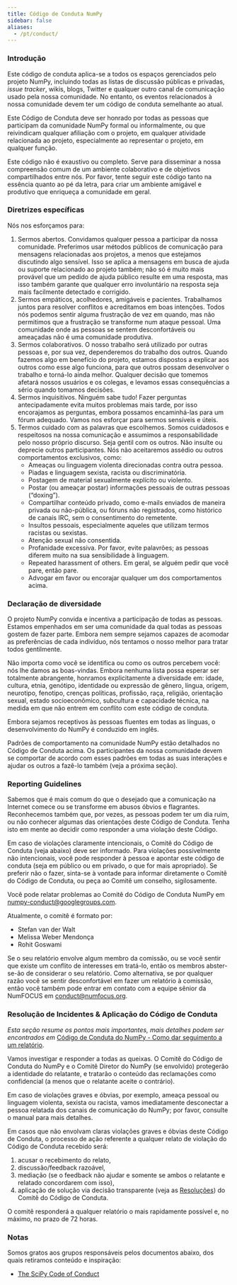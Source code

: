 ```yaml
---
title: Código de Conduta NumPy
sidebar: false
aliases:
  - /pt/conduct/
---
```


### Introdução

Este código de conduta aplica-se a todos os espaços gerenciados pelo projeto NumPy, incluindo todas as listas de discussão públicas e privadas, _issue tracker_, wikis, blogs, Twitter e qualquer outro canal de comunicação usado pela nossa comunidade. No entanto, os eventos relacionados à nossa comunidade devem ter um código de conduta semelhante ao atual.

Este Código de Conduta deve ser honrado por todas as pessoas que participam da comunidade NumPy formal ou informalmente, ou que reivindicam qualquer afiliação com o projeto, em qualquer atividade relacionada ao projeto, especialmente ao representar o projeto, em qualquer função.

Este código não é exaustivo ou completo. Serve para disseminar a nossa compreensão comum de um ambiente colaborativo e de objetivos compartilhados entre nós. Por favor, tente seguir este código tanto na essência quanto ao pé da letra, para criar um ambiente amigável e produtivo que enriqueça a comunidade em geral.

### Diretrizes específicas

Nós nos esforçamos para:

1. Sermos abertos. Convidamos qualquer pessoa a participar da nossa comunidade. Preferimos usar métodos públicos de comunicação para mensagens relacionadas aos projetos, a menos que estejamos discutindo algo sensível. Isso se aplica a mensagens em busca de ajuda ou suporte relacionado ao projeto também; não só é muito mais provável que um pedido de ajuda público resulte em uma resposta, mas isso também garante que qualquer erro involuntário na resposta seja mais facilmente detectado e corrigido.
2. Sermos empáticos, acolhedores, amigáveis e pacientes. Trabalhamos juntos para resolver conflitos e acreditamos em boas intenções. Todos nós podemos sentir alguma frustração de vez em quando, mas não permitimos que a frustração se transforme num ataque pessoal. Uma comunidade onde as pessoas se sentem desconfortáveis ou ameaçadas não é uma comunidade produtiva.
3. Sermos colaborativos. O nosso trabalho será utilizado por outras pessoas e, por sua vez, dependeremos do trabalho dos outros. Quando fazemos algo em benefício do projeto, estamos dispostos a explicar aos outros como esse algo funciona, para que outros possam desenvolver o trabalho e torná-lo ainda melhor. Qualquer decisão que tomemos afetará nossos usuários e os colegas, e levamos essas consequências a sério quando tomamos decisões.
4. Sermos inquisitivos. Ninguém sabe tudo! Fazer perguntas antecipadamente evita muitos problemas mais tarde, por isso encorajamos as perguntas, embora possamos encaminhá-las para um fórum adequado. Vamos nos esforçar para sermos sensíveis e úteis.
5. Termos cuidado com as palavras que escolhemos. Somos cuidadosos e respeitosos na nossa comunicação e assumimos a responsabilidade pelo nosso próprio discurso. Seja gentil com os outros. Não insulte ou deprecie outros participantes. Nós não aceitaremos assédio ou outros comportamentos exclusivos, como:
   - Ameaças ou linguagem violenta direcionadas contra outra pessoa.
   - Piadas e linguagem sexista, racista ou discriminatória.
   - Postagem de material sexualmente explícito ou violento.
   - Postar (ou ameaçar postar) informações pessoais de outras pessoas (“doxing”).
   - Compartilhar conteúdo privado, como e-mails enviados de maneira privada ou não-pública, ou fóruns não registrados, como histórico de canais IRC, sem o consentimento do remetente.
   - Insultos pessoais, especialmente aqueles que utilizam termos racistas ou sexistas.
   - Atenção sexual não consentida.
   - Profanidade excessiva. Por favor, evite palavrões; as pessoas diferem muito na sua sensibilidade à linguagem.
   - Repeated harassment of others. Em geral, se alguém pedir que você pare, então pare.
   - Advogar em favor ou encorajar qualquer um dos comportamentos acima.

### Declaração de diversidade

O projeto NumPy convida e incentiva a participação de todas as pessoas. Estamos empenhados em ser uma comunidade da qual todas as pessoas gostem de fazer parte. Embora nem sempre sejamos capazes de acomodar as preferências de cada indivíduo, nós tentamos o nosso melhor para tratar todos gentilmente.

Não importa como você se identifica ou como os outros percebem você: nós lhe damos as boas-vindas. Embora nenhuma lista possa esperar ser totalmente abrangente, honramos explicitamente a diversidade em: idade, cultura, etnia, genótipo, identidade ou expressão de gênero, língua, origem, neurotipo, fenotipo, crenças políticas, profissão, raça, religião, orientação sexual, estado socioeconômico, subcultura e capacidade técnica, na medida em que não entrem em conflito com este código de conduta.

Embora sejamos receptivos às pessoas fluentes em todas as línguas, o desenvolvimento do NumPy é conduzido em inglês.

Padrões de comportamento na comunidade NumPy estão detalhados no Código de Conduta acima. Os participantes da nossa comunidade devem se comportar de acordo com esses padrões em todas as suas interações e ajudar os outros a fazê-lo também (veja a próxima seção).

### Reporting Guidelines

Sabemos que é mais comum do que o desejado que a comunicação na Internet comece ou se transforme em abusos óbvios e flagrantes. Reconhecemos também que, por vezes, as pessoas podem ter um dia ruim, ou não conhecer algumas das orientações deste Código de Conduta. Tenha isto em mente ao decidir como responder a uma violação deste Código.

Em caso de violações claramente intencionais, o Comitê do Código de Conduta (veja abaixo) deve ser informado. Para violações possivelmente não intencionais, você pode responder à pessoa e apontar este código de conduta (seja em público ou em privado, o que for mais apropriado). Se preferir não o fazer, sinta-se à vontade para informar diretamente o Comitê do Código de Conduta, ou peça ao Comitê um conselho, sigilosamente.

Você pode relatar problemas ao Comitê do Código de Conduta NumPy em numpy-conduct@googlegroups.com.

Atualmente, o comitê é formato por:

- Stefan van der Walt
- Melissa Weber Mendonça
- Rohit Goswami

Se o seu relatório envolve algum membro da comissão, ou se você sentir que existe um conflito de interesses em tratá-lo, então os membros abster-se-ão de considerar o seu relatório. Como alternativa, se por qualquer razão você se sentir desconfortável em fazer um relatório à comissão, então você também pode entrar em contato com a equipe sênior da NumFOCUS em [conduct@numfocus.org](https://numfocus.org/code-of-conduct#persons-responsible).

### Resolução de Incidentes & Aplicação do Código de Conduta

_Esta seção resume os pontos mais importantes, mais detalhes podem ser encontrados em_ [Código de Conduta do NumPy - Como dar seguimento a um relatório](report-handling-manual).

Vamos investigar e responder a todas as queixas. O Comitê do Código de Conduta do NumPy e o Comitê Diretor do NumPy (se envolvido) protegerão a identidade do relatante, e tratarão o conteúdo das reclamações como confidencial (a menos que o relatante aceite o contrário).

Em caso de violações graves e óbvias, por exemplo, ameaça pessoal ou linguagem violenta, sexista ou racista, vamos imediatamente desconectar a pessoa relatada dos canais de comunicação do NumPy; por favor, consulte o manual para mais detalhes.

Em casos que não envolvam claras violações graves e óbvias deste Código de Conduta, o processo de ação referente a qualquer relato de violação do Código de Conduta recebido será:

1. acusar o recebimento do relato,
2. discussão/feedback razoável,
3. mediação (se o feedback não ajudar e somente se ambos o relatante e relatado concordarem com isso),
4. aplicação de solução via decisão transparente (veja as [Resoluções](report-handling-manual/#resoluções)) do Comitê do Código de Conduta.

O comitê responderá a qualquer relatório o mais rapidamente possível e, no máximo, no prazo de 72 horas.

### Notas

Somos gratos aos grupos responsáveis pelos documentos abaixo, dos quais retiramos conteúdo e inspiração:

- [The SciPy Code of Conduct](https://docs.scipy.org/doc/scipy/dev/conduct/code_of_conduct.html)
